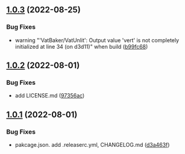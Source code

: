 ## [1.0.3](https://github.com/fuqunaga/VatBaker/compare/v1.0.2...v1.0.3) (2022-08-25)


### Bug Fixes

* warning  "'VatBaker/VatUnlit': Output value 'vert' is not completely initialized at line 34 (on d3d11)" when build ([b99fc68](https://github.com/fuqunaga/VatBaker/commit/b99fc684e78a45a7010184ee48030a0ee005f081))

## [1.0.2](https://github.com/fuqunaga/VatBaker/compare/v1.0.1...v1.0.2) (2022-08-01)


### Bug Fixes

* add LICENSE.md ([97356ac](https://github.com/fuqunaga/VatBaker/commit/97356ac29f98ccf98ea0eb0294da606791ef65a9))

## [1.0.1](https://github.com/fuqunaga/VatBaker/compare/v1.0.0...v1.0.1) (2022-08-01)


### Bug Fixes

* pakcage.json. add .releaserc.yml, CHANGELOG.md ([d3a463f](https://github.com/fuqunaga/VatBaker/commit/d3a463f0157231426c1538496179155e07bf598e))
